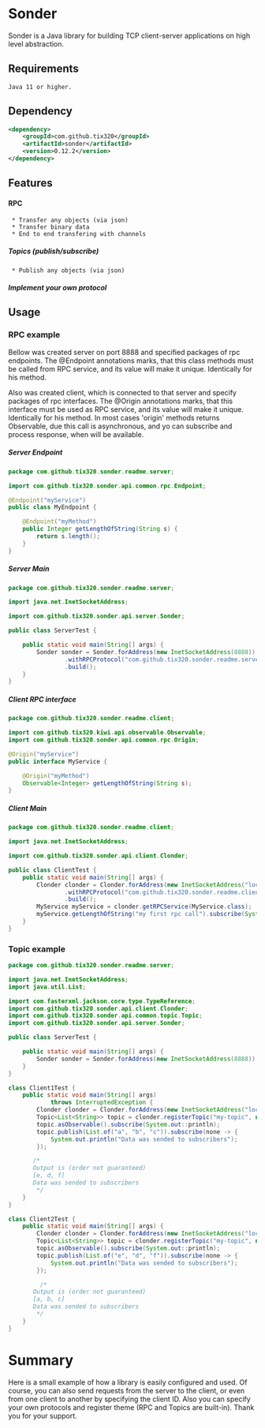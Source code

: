 # Sonder

Sonder is a Java library for building TCP client-server applications on high level abstraction.

## Requirements

```
Java 11 or higher.
```

## Dependency

```xml
<dependency>
	<groupId>com.github.tix320</groupId>
	<artifactId>sonder</artifactId>
	<version>0.12.2</version>
</dependency>
```

## Features

#### RPC

```
 * Transfer any objects (via json)
 * Transfer binary data
 * End to end transfering with channels
```

##### Topics (publish/subscribe)
```
 * Publish any objects (via json)
```

##### Implement your own protocol

## Usage

### RPC example


 Bellow was created server on port 8888 and specified packages of rpc endpoints.
 The @Endpoint annotations marks, that this class methods must be called from RPC service, and its value will make it unique.
 Identically for his method.
 
  Also was created client, which is connected to that server and specify packages of rpc interfaces.
  The @Origin annotations marks, that this interface must be used as RPC service, and its value will make it unique.
  Identically for his method.
  In most cases 'origin' methods returns Observable, due this call is asynchronous, and yo can subscribe and process response, when will be available.
  
  ##### Server Endpoint
```java
package com.github.tix320.sonder.readme.server;

import com.github.tix320.sonder.api.common.rpc.Endpoint;

@Endpoint("myService")
public class MyEndpoint {

	@Endpoint("myMethod")
	public Integer getLengthOfString(String s) {
		return s.length();
	}
}
``` 
  
 ##### Server Main
```java
package com.github.tix320.sonder.readme.server;

import java.net.InetSocketAddress;

import com.github.tix320.sonder.api.server.Sonder;

public class ServerTest {

	public static void main(String[] args) {
		Sonder sonder = Sonder.forAddress(new InetSocketAddress(8888))
				.withRPCProtocol("com.github.tix320.sonder.readme.server")
				.build();
	}
}
```


 ##### Client RPC interface
```java
package com.github.tix320.sonder.readme.client;

import com.github.tix320.kiwi.api.observable.Observable;
import com.github.tix320.sonder.api.common.rpc.Origin;

@Origin("myService")
public interface MyService {

	@Origin("myMethod")
	Observable<Integer> getLengthOfString(String s);
}
```

 ##### Client Main
```java
package com.github.tix320.sonder.readme.client;

import java.net.InetSocketAddress;

import com.github.tix320.sonder.api.client.Clonder;

public class ClientTest {
	public static void main(String[] args) {
		Clonder clonder = Clonder.forAddress(new InetSocketAddress("localhost", 8888))
				.withRPCProtocol("com.github.tix320.sonder.readme.client")
				.build();
		MyService myService = clonder.getRPCService(MyService.class);
		myService.getLengthOfString("my first rpc call").subscribe(System.out::println);
	}
}

```

### Topic example


```java
package com.github.tix320.sonder.readme.server;

import java.net.InetSocketAddress;
import java.util.List;

import com.fasterxml.jackson.core.type.TypeReference;
import com.github.tix320.sonder.api.client.Clonder;
import com.github.tix320.sonder.api.common.topic.Topic;
import com.github.tix320.sonder.api.server.Sonder;

public class ServerTest {

	public static void main(String[] args) {
		Sonder sonder = Sonder.forAddress(new InetSocketAddress(8888)).withTopicProtocol().build();
	}
}

class Client1Test {
	public static void main(String[] args)
			throws InterruptedException {
		Clonder clonder = Clonder.forAddress(new InetSocketAddress("localhost", 8888)).withTopicProtocol().build();
		Topic<List<String>> topic = clonder.registerTopic("my-topic", new TypeReference<>() {});
		topic.asObservable().subscribe(System.out::println);
		topic.publish(List.of("a", "b", "c")).subscribe(none -> {
			System.out.println("Data was sended to subscribers");
		});

       /*
       Output is (order not guaranteed)
       [e, d, f]
       Data was sended to subscribers
        */
	}
}

class Client2Test {
	public static void main(String[] args) {
		Clonder clonder = Clonder.forAddress(new InetSocketAddress("localhost", 8888)).withTopicProtocol().build();
		Topic<List<String>> topic = clonder.registerTopic("my-topic", new TypeReference<>() {});
		topic.asObservable().subscribe(System.out::println);
		topic.publish(List.of("e", "d", "f")).subscribe(none -> {
			System.out.println("Data was sended to subscribers");
		});

		 /*
       Output is (order not guaranteed)
       [a, b, c]
       Data was sended to subscribers
        */
	}
}
```

# Summary
Here is a small example of how a library is easily configured and used.
Of course, you can also send requests from the server to the client,
or even from one client to another by specifying the client ID.
Also you can specify your own protocols and register theme (RPC and Topics are built-in).
Thank you for your support.
